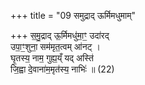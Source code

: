 +++
title = "09 समुद्राद् ऊर्मिमधुमाम्"

+++
स॒मु॒द्राद् ऊ॒र्मिमधु॑मा॒ꣳ॒ उदा॑रद्  
उपा॒ꣳ॒शुना॒ सम॑मृत॒त्वम् आ॑नट् ।  
घृ॒तस्य॒ नाम॒ गुह्य॒य्ँ यद् अस्ति॑  
जि॒ह्वा दे॒वाना॑म॒मृत॑स्य॒ नाभिः॑ ॥ (22)